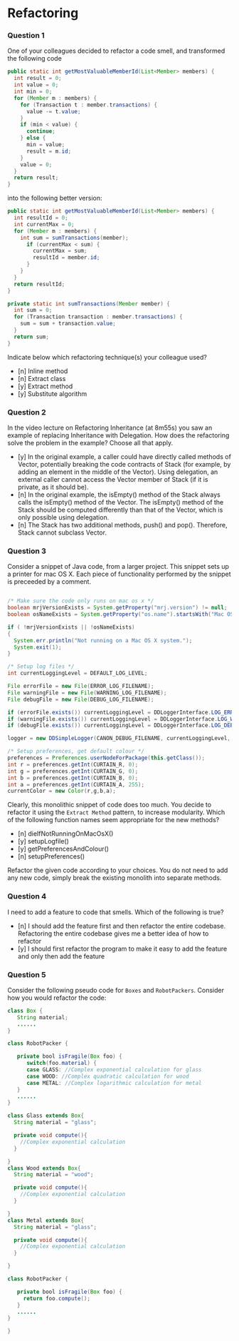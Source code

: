 # Refactoring

### Question 1

One of your colleagues decided to refactor a code smell, and transformed the following code

```java
public static int getMostValuableMemberId(List<Member> members) {
  int result = 0;
  int value = 0;
  int min = 0;
  for (Member m : members) {
    for (Transaction t : member.transactions) {
      value -= t.value;
    }
    if (min < value) {
      continue;
    } else {
      min = value;
      result = m.id;
    }
    value = 0;
  }
  return result;
}
```

into the following better version:

```java
public static int getMostValuableMemberId(List<Member> members) {
  int resultId = 0;
  int currentMax = 0;
  for (Member m : members) {
    int sum = sumTransactions(member);
      if (currentMax < sum) {
        currentMax = sum;
        resultId = member.id;
      }
    }
  }
  return resultId;
}

private static int sumTransactions(Member member) {
  int sum = 0;
  for (Transaction transaction : member.transactions) {
    sum = sum + transaction.value;
  }
  return sum;
}
```

Indicate below which refactoring technique(s) your colleague used?

- [n] Inline method
- [n] Extract class
- [y] Extract method
- [y] Substitute algorithm

### Question 2

In the video lecture on Refactoring Inheritance (at 8m55s) you saw an example of replacing Inheritance with Delegation. How does the refactoring solve the problem in the example? Choose all that apply.

- [y] In the original example, a caller could have directly called methods of Vector, potentially breaking the code contracts of Stack (for example, by adding an element in the middle of the Vector). Using delegation, an external caller cannot access the Vector member of Stack (if it is private, as it should be).
- [n] In the original example, the isEmpty() method of the Stack always calls the isEmpty() method of the Vector. The isEmpty() method of the Stack should be computed differently than that of the Vector, which is only possible using delegation.
- [n] The Stack has two additional methods, push() and pop(). Therefore, Stack cannot subclass Vector.

### Question 3
Consider a snippet of Java code, from a larger project.
This snippet sets up a printer for mac OS X.
Each piece of functionality performed by the snippet is preceeded by a comment.

```java

/* Make sure the code only runs on mac os x */
boolean mrjVersionExists = System.getProperty("mrj.version") != null;
boolean osNameExists = System.getProperty("os.name").startsWith("Mac OS");

if ( !mrjVersionExists || !osNameExists)
{
  System.err.println("Not running on a Mac OS X system.");
  System.exit(1);
}

/* Setup log files */
int currentLoggingLevel = DEFAULT_LOG_LEVEL;

File errorFile = new File(ERROR_LOG_FILENAME);
File warningFile = new File(WARNING_LOG_FILENAME);
File debugFile = new File(DEBUG_LOG_FILENAME);

if (errorFile.exists()) currentLoggingLevel = DDLoggerInterface.LOG_ERROR;
if (warningFile.exists()) currentLoggingLevel = DDLoggerInterface.LOG_WARNING;
if (debugFile.exists()) currentLoggingLevel = DDLoggerInterface.LOG_DEBUG;

logger = new DDSimpleLogger(CANON_DEBUG_FILENAME, currentLoggingLevel, true, true);

/* Setup preferences, get default colour */
preferences = Preferences.userNodeForPackage(this.getClass());
int r = preferences.getInt(CURTAIN_R, 0);
int g = preferences.getInt(CURTAIN_G, 0);
int b = preferences.getInt(CURTAIN_B, 0);
int a = preferences.getInt(CURTAIN_A, 255);
currentColor = new Color(r,g,b,a);
```
Clearly, this monolithic snippet of code does too much. You decide to refactor it using the `Extract Method` pattern, to increase modularity. Which of the following function names seem appropriate for the new methods?

- [n] dieIfNotRunningOnMacOsX()
- [y] setupLogfile()
- [y] getPreferencesAndColour()
- [n] setupPreferences()

Refactor the given code according to your choices. You do not need to add any new code, simply break the existing monolith into separate methods.

### Question 4

I need to add a feature to code that smells. Which of the following is true?

- [n] I should add the feature first and then refactor the entire codebase. Refactoring the entire codebase gives me a better idea of how to refactor
- [y] I should first refactor the program to make it easy to add the feature and only then add the feature

### Question 5

Consider the following pseudo code for `Boxes` and `RobotPackers`. Consider how you would refactor the code:

```java
class Box {
   String material;
   ......
}

class RobotPacker {

   private bool isFragile(Box foo) {
      switch(foo.material) {
      case GLASS: //Complex exponential calculation for glass
      case WOOD: //Complex quadratic calculation for wood
      case METAL: //Complex logarithmic calculation for metal
   }
   ......
}

class Glass extends Box{
  String material = "glass";

  private void compute(){
    //Complex exponential calculation
  }

}
class Wood extends Box{
  String material = "wood";

  private void compute(){
    //Complex exponential calculation
  }

}
class Metal extends Box{
  String material = "glass";

  private void compute(){
    //Complex exponential calculation
  }

}

class RobotPacker {

   private bool isFragile(Box foo) {
     return foo.compute();
   }
   ......
}

}
